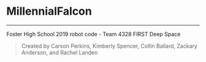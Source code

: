 # MillennialFalcon
***
Foster High School 2019 robot code - Team 4328
FIRST Deep Space
> Created by Carson Perkins, Kimberly Spencer, Collin Ballard, Zackary Anderson, and Rachel Landen
